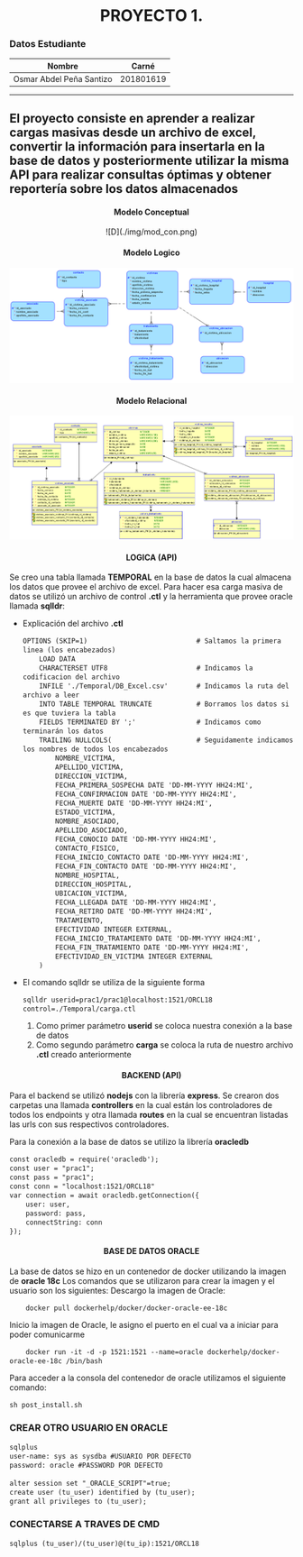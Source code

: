 **<h1 align="center"> PROYECTO 1. </h1>**
### Datos Estudiante
| Nombre | Carné |
| ------ | ------ |
| Osmar Abdel Peña Santizo  | 201801619 |
----
El proyecto consiste en aprender a realizar cargas masivas desde un archivo de excel, convertir la información para insertarla en la base de datos y posteriormente utilizar la misma API para realizar consultas óptimas y obtener reportería sobre los datos almacenados
----
**<h4 align="center">Modelo Conceptual</h4>**

<div align="center">
![D](./img/mod_con.png)
</div>


**<h4 align="center">Modelo Logico</h4>**

<div align="center">

![D](./img/mod_log.png)

</div>


**<h4 align="center">Modelo Relacional</h4>**

<div align="center">

![D](./img/mod_rel.png)
</div>


**<h4 align="center">LOGICA (API)</h4>**
Se creo una tabla llamada **TEMPORAL** en la base de datos la cual almacena los datos que provee el archivo de excel.
Para hacer esa carga masiva de datos se utilizó un archivo de control **.ctl** y la herramienta que provee oracle llamada **sqlldr**:

- Explicación del archivo **.ctl**
    ```
    OPTIONS (SKIP=1)                           # Saltamos la primera linea (los encabezados)
        LOAD DATA
        CHARACTERSET UTF8                      # Indicamos la codificacion del archivo
        INFILE './Temporal/DB_Excel.csv'       # Indicamos la ruta del archivo a leer
        INTO TABLE TEMPORAL TRUNCATE           # Borramos los datos si es que tuviera la tabla
        FIELDS TERMINATED BY ';'               # Indicamos como terminarán los datos
        TRAILING NULLCOLS(                     # Seguidamente indicamos los nombres de todos los encabezados
            NOMBRE_VICTIMA,
            APELLIDO_VICTIMA,
            DIRECCION_VICTIMA,
            FECHA_PRIMERA_SOSPECHA DATE 'DD-MM-YYYY HH24:MI',
            FECHA_CONFIRMACION DATE 'DD-MM-YYYY HH24:MI',
            FECHA_MUERTE DATE 'DD-MM-YYYY HH24:MI',
            ESTADO_VICTIMA,
            NOMBRE_ASOCIADO,
            APELLIDO_ASOCIADO,
            FECHA_CONOCIO DATE 'DD-MM-YYYY HH24:MI',
            CONTACTO_FISICO,
            FECHA_INICIO_CONTACTO DATE 'DD-MM-YYYY HH24:MI',
            FECHA_FIN_CONTACTO DATE 'DD-MM-YYYY HH24:MI',
            NOMBRE_HOSPITAL,
            DIRECCION_HOSPITAL,
            UBICACION_VICTIMA,
            FECHA_LLEGADA DATE 'DD-MM-YYYY HH24:MI',
            FECHA_RETIRO DATE 'DD-MM-YYYY HH24:MI',
            TRATAMIENTO,
            EFECTIVIDAD INTEGER EXTERNAL,
            FECHA_INICIO_TRATAMIENTO DATE 'DD-MM-YYYY HH24:MI',
            FECHA_FIN_TRATAMIENTO DATE 'DD-MM-YYYY HH24:MI',
            EFECTIVIDAD_EN_VICTIMA INTEGER EXTERNAL
        )
    ```
- El comando sqlldr se utiliza de la siguiente forma
    ```
    sqlldr userid=prac1/prac1@localhost:1521/ORCL18 control=./Temporal/carga.ctl

    ```
    1. Como primer parámetro **userid** se coloca nuestra conexión a la base de datos
    2. Como segundo parámetro **carga** se coloca la ruta de nuestro archivo **.ctl** creado anteriormente
    
**<h4 align="center">BACKEND (API)</h4>**

Para el backend se utilizó **nodejs** con la librería **express**. Se crearon dos carpetas una llamada **controllers** en la cual están los controladores de todos los endpoints y otra llamada **routes** en la cual se encuentran listadas las urls con sus respectivos controladores.

Para la conexión a la base de datos se utilizo la librería **oracledb**
```
const oracledb = require('oracledb');
const user = "prac1";
const pass = "prac1";
const conn = "localhost:1521/ORCL18"
var connection = await oracledb.getConnection({
    user: user,
    password: pass,
    connectString: conn
});

```

**<h4 align="center">BASE DE DATOS ORACLE</h4>**
La base de datos se hizo en un contenedor de docker utilizando la imagen de **oracle 18c**
Los comandos que se utilizaron para crear la imagen y el usuario son los siguientes:
Descargo la imagen de Oracle:
```
    docker pull dockerhelp/docker/docker-oracle-ee-18c
```
Inicio la imagen de Oracle, le asigno el puerto en el cual va a iniciar para poder comunicarme
```
    docker run -it -d -p 1521:1521 --name=oracle dockerhelp/docker-oracle-ee-18c /bin/bash
```

Para acceder a la consola del contenedor de oracle utilizamos el siguiente comando:
```
sh post_install.sh
```
### CREAR OTRO USUARIO EN ORACLE
```
sqlplus
user-name: sys as sysdba #USUARIO POR DEFECTO
password: oracle #PASSWORD POR DEFECTO

alter session set "_ORACLE_SCRIPT"=true;
create user (tu_user) identified by (tu_user);
grant all privileges to (tu_user); 
```

### CONECTARSE A TRAVES DE CMD 
```
sqlplus (tu_user)/(tu_user)@(tu_ip):1521/ORCL18
```